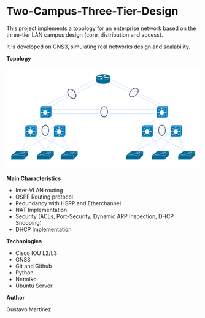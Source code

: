 # Two-Campus-Three-Tier-Design

This project implements a topology for an enterprise network based on the three-tier LAN campus design (core, distribution and access).

It is developed on GNS3, simulating real networks design and scalability.

**Topology**

![Topología de red](diagrams/topology.png)


**Main Characteristics**

- Inter-VLAN routing
- OSPF Routing protocol
- Redundancy with HSRP and Etherchannel
- NAT Implementation
- Security (ACLs, Port-Security, Dynamic ARP Inspection, DHCP Snooping)
- DHCP Implementation
  

**Technologies**

- Cisco IOU L2/L3
- GNS3
- Git and Github
- Python
- Netmiko
- Ubuntu Server



**Author** 

Gustavo Martinez

